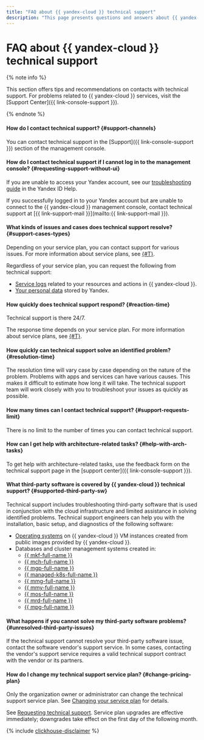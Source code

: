 ```yaml
---
title: "FAQ about {{ yandex-cloud }} technical support"
description: "This page presents questions and answers about {{ yandex-cloud }} technical support."
---
```


# FAQ about {{ yandex-cloud }} technical support

{% note info %}

This section offers tips and recommendations on contacts with technical support. For problems related to {{ yandex-cloud }} services, visit the [Support Center]({{ link-console-support }}).

{% endnote %}

#### How do I contact technical support? {#support-channels}

You can contact technical support in the [Support]({{ link-console-support }}) section of the management console.

#### How do I contact technical support if I cannot log in to the management console? {#requesting-support-without-ui}

If you are unable to access your Yandex account, see our [troubleshooting guide](https://yandex.com/support/passport/troubleshooting/problems.html) in the Yandex ID Help.

If you successfully logged in to your Yandex account but are unable to connect to the {{ yandex-cloud }} management console, contact technical support at [{{ link-support-mail }}](mailto:{{ link-support-mail }}).

#### What kinds of issues and cases does technical support resolve? {#support-cases-types}

Depending on your service plan, you can contact support for various issues. For more information about service plans, see [{#T}](overview.md).

Regardless of your service plan, you can request the following from technical support:

* [Service logs](request.md#logs) related to your resources and actions in {{ yandex-cloud }}.
* [Your personal data](request.md#personal) stored by Yandex.

#### How quickly does technical support respond? {#reaction-time}

Technical support is there 24/7.

The response time depends on your service plan. For more information about service plans, see [{#T}](overview.md).

#### How quickly can technical support solve an identified problem? {#resolution-time}

The resolution time will vary case by case depending on the nature of the problem. Problems with apps and services can have various causes. This makes it difficult to estimate how long it will take. The technical support team will work closely with you to troubleshoot your issues as quickly as possible.

#### How many times can I contact technical support? {#support-requests-limit}

There is no limit to the number of times you can contact technical support.

#### How can I get help with architecture-related tasks? {#help-with-arch-tasks}

To get help with architecture-related tasks, use the feedback form on the technical support page in the [support center]({{ link-console-support }}).

#### What third-party software is covered by {{ yandex-cloud }} technical support? {#supported-third-party-sw}


Technical support includes troubleshooting third-party software that is used in conjunction with the cloud infrastructure and limited assistance in solving identified problems. Technical support engineers can help you with the installation, basic setup, and diagnostics of the following software:

- [Operating systems](https://yandex.cloud/en/marketplace?categories=os) on {{ yandex-cloud }} VM instances created from public images provided by {{ yandex-cloud }}.
- Databases and cluster management systems created in:
   - [{{ mkf-full-name }}](../managed-kafka/index.yaml)
   - [{{ mch-full-name }}](../managed-clickhouse/index.yaml)
   - [{{ mgp-full-name }}](../managed-greenplum/index.yaml)
   - [{{ managed-k8s-full-name }}](../managed-kubernetes/index.yaml)
   - [{{ mmg-full-name }}](../managed-mongodb/index.yaml)
   - [{{ mmy-full-name }}](../managed-mysql/index.yaml)
   - [{{ mos-full-name }}](../managed-opensearch/index.yaml)
   - [{{ mrd-full-name }}](../managed-redis/index.yaml)
   - [{{ mpg-full-name }}](../managed-postgresql/index.yaml)



#### What happens if you cannot solve my third-party software problems? {#unresolved-third-party-issues}

If the technical support cannot resolve your third-party software issue, contact the software vendor's support service. In some cases, contacting the vendor's support service requires a valid technical support contract with the vendor or its partners.

#### How do I change my technical support service plan? {#change-pricing-plan}

Only the organization owner or administrator can change the technical support service plan. See [Changing your service plan](support-center.md#change-pricing) for details.

See [Requesting technical support](overview.md). Service plan upgrades are effective immediately; downgrades take effect on the first day of the following month.

{% include [clickhouse-disclaimer](../_includes/clickhouse-disclaimer.md) %}